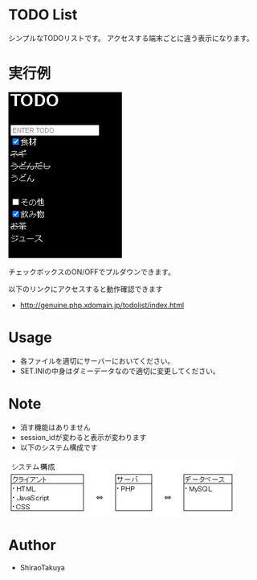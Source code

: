 # TODO List

シンプルなTODOリストです。
アクセスする端末ごとに違う表示になります。
 
# 実行例

![demo](https://raw.githubusercontent.com/ShiraoTakuya/PHP_Repositories/main/TodoList/cap.PNG)

チェックボックスのON/OFFでプルダウンできます。

以下のリンクにアクセスすると動作確認できます
* http://genuine.php.xdomain.jp/todolist/index.html
  
# Usage

* 各ファイルを適切にサーバーにおいてください。
* SET.INIの中身はダミーデータなので適切に変更してください。
 
# Note
 
* 消す機能はありません
* session_idが変わると表示が変わります
* 以下のシステム構成です
 
![system_diagram](https://raw.githubusercontent.com/ShiraoTakuya/PHP_Repositories/main/TodoList/system_diagram.png)

# Author
  
* ShiraoTakuya
